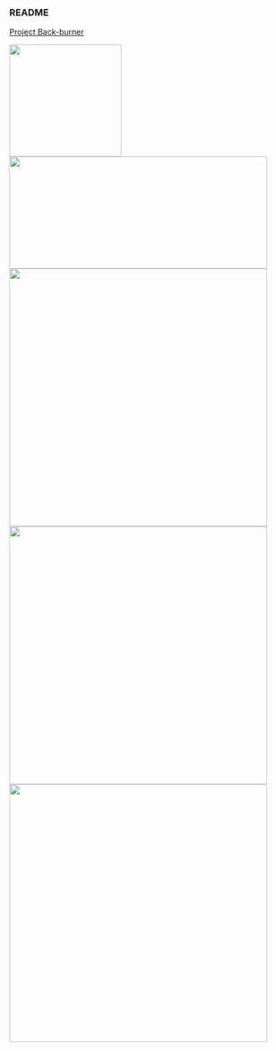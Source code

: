 ### README

[Project Back-burner](https://jarnachao09.notion.site/jarnachao09/Project-Back-burner-665f27ae5ce644379da7a0da0e4a30a5)

<a href="https://github.com/anuraghazra/github-readme-stats">
  <img height=200 align="center" src="https://github-readme-stats.vercel.app/api?username=jarnachao09&theme=radical&rank_icon=github" />
</a>
<a href="https://github.com/anuraghazra/convoychat">
  <img height=200 width=460 align="center" src="https://github-readme-stats.vercel.app/api/top-langs/?username=jarnachao09&hide=html,cmake,Jupyter%20Notebook,Tex&theme=radical&layout=compact&card_width=460" />
</a>

<a href="https://github.com/JarnaChao09/Koffect">
  <img width=460 align="center" src="https://github-readme-stats.vercel.app/api/pin/?username=jarnachao09&theme=radical&repo=Koffect" />
</a>
<br/>
<a href="https://github.com/JarnaChao09/Kotrix">
  <img width=460 align="center" src="https://github-readme-stats.vercel.app/api/pin/?username=jarnachao09&theme=radical&card_width=320&repo=Kotrix" />
</a>
<a href="https://github.com/JarnaChao09/Regex.kt">
  <img width=460 align="center" src="https://github-readme-stats.vercel.app/api/pin/?username=jarnachao09&theme=radical&card_width=320&repo=Regex.kt" />
</a>
